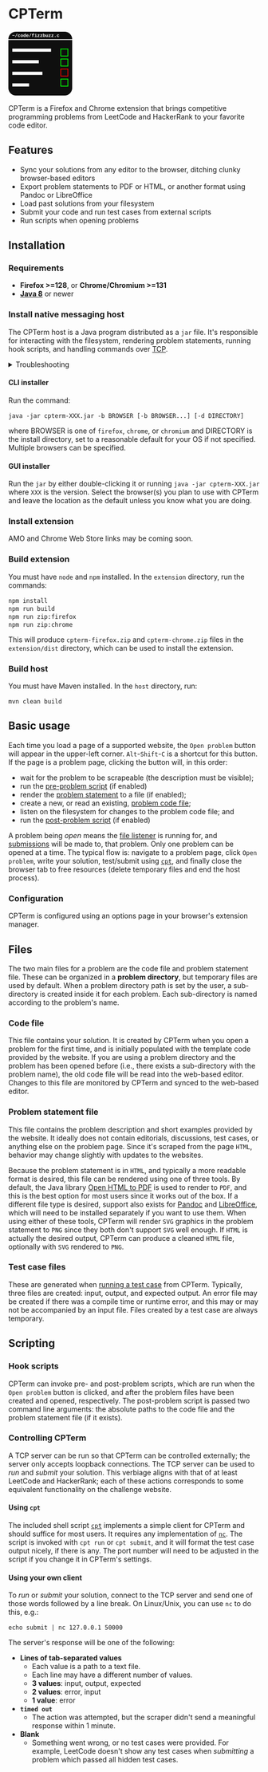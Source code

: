 # CPTerm

![cpterm logo](extension/icons/cpterm-128.png)

CPTerm is a Firefox and Chrome extension that brings competitive programming
problems from LeetCode and HackerRank to your favorite code editor.

## Features

- Sync your solutions from any editor to the browser, ditching clunky
browser-based editors
- Export problem statements to PDF or HTML, or another format using Pandoc or
LibreOffice
- Load past solutions from your filesystem
- Submit your code and run test cases from external scripts
- Run scripts when opening problems

## Installation

### Requirements

- **Firefox >=128**, or **Chrome/Chromium >=131**
- [**Java 8**](https://www.java.com/) or newer

### Install native messaging host

The CPTerm host is a Java program distributed as a `jar` file.  It's responsible
for interacting with the filesystem, rendering problem statements, running hook
scripts, and handling commands over [TCP](#controlling-cpterm).

<details>
<summary>Troubleshooting</summary>
Ensure that the <code>java</code> binary of the JRE is in your
<code>PATH</code>.  This should happen by default if you used an installer or
your Linux distribution's package manager, but run <code>java -version</code> in
a terminal or command prompt to make sure.  Additionally, the system-wide JRE
will be used to run the host itself.
</details>

#### CLI installer

Run the command:
```
java -jar cpterm-XXX.jar -b BROWSER [-b BROWSER...] [-d DIRECTORY]
```
where BROWSER is one of `firefox`, `chrome`, or `chromium` and DIRECTORY is the
install directory, set to a reasonable default for your OS if not specified.
Multiple browsers can be specified.

#### GUI installer

Run the `jar` by either double-clicking it or running `java -jar cpterm-XXX.jar`
where `XXX` is the version.  Select the browser(s) you plan to use with CPTerm
and leave the location as the default unless you know what you are doing.

### Install extension

AMO and Chrome Web Store links may be coming soon.

### Build extension

You must have `node` and `npm` installed.  In the `extension` directory, run the
commands:
```
npm install
npm run build
npm run zip:firefox
npm run zip:chrome
```
This will produce `cpterm-firefox.zip` and `cpterm-chrome.zip` files in the
`extension/dist` directory, which can be used to install the extension.

### Build host

You must have Maven installed.  In the `host` directory, run:
```
mvn clean build
```

## Basic usage

Each time you load a page of a supported website, the `Open problem` button will
appear in the upper-left corner.  `Alt`-`Shift`-`C` is a shortcut for this
button.  If the page is a problem page, clicking the button will, in this order:

- wait for the problem to be scrapeable (the description must be visible);
- run the [pre-problem script](#hook-scripts) (if enabled)
- render the [problem statement](#problem-statement-file) to a file (if enabled);
- create a new, or read an existing, [problem code file](#code-file);
- listen on the filesystem for changes to the problem code file; and
- run the [post-problem script](#hook-scripts) (if enabled)

A problem being _open_ means the [file listener](#code-file) is running for, and
[submissions](#controlling-cpterm) will be made to, that problem.  Only one
problem can be opened at a time.  The typical flow is: navigate to a problem
page, click `Open problem`, write your solution, test/submit using
[`cpt`](#using-cpt), and finally close the browser tab to free
resources (delete temporary files and end the host process).

### Configuration

CPTerm is configured using an options page in your browser's extension manager.

## Files

The two main files for a problem are the code file and problem statement file.
These can be organized in a **problem directory**, but temporary files are used
by default.  When a problem directory path is set by the user, a sub-directory
is created inside it for each problem.  Each sub-directory is named according to
the problem's name.

### Code file

This file contains your solution.  It is created by CPTerm when you open a
problem for the first time, and is initially populated with the template code
provided by the website.  If you are using a problem directory and the problem
has been opened before (i.e., there exists a sub-directory with the problem
name), the old code file will be read into the web-based editor.  Changes to
this file are monitored by CPTerm and synced to the web-based editor.

### Problem statement file

This file contains the problem description and short examples provided by the
website.  It ideally does not contain editorials, discussions, test cases, or
anything else on the problem page.  Since it's scraped from the page `HTML`,
behavior may change slightly with updates to the websites.

Because the problem statement is in `HTML`, and typically a more readable format
is desired, this file can be rendered using one of three tools.  By default, the
Java library [Open HTML to PDF](https://github.com/openhtmltopdf/openhtmltopdf)
is used to render to `PDF`, and this is the best option for most users since it
works out of the box.  If a different file type is desired, support also exists
for [Pandoc](https://pandoc.org/) and
[LibreOffice](https://www.libreoffice.org/), which will need to be installed
separately if you want to use them.  When using either of these tools, CPTerm
will render `SVG` graphics in the problem statement to `PNG` since they both
don't support `SVG` well enough.  If `HTML` is actually the desired output,
CPTerm can produce a cleaned `HTML` file, optionally with `SVG` rendered to
`PNG`.

### Test case files

These are generated when [running a test case](#controlling-cpterm) from CPTerm.
Typically, three files are created: input, output, and expected output.  An
error file may be created if there was a compile time or runtime error, and this
may or may not be accompanied by an input file.  Files created by a test case
are always temporary.

## Scripting

### Hook scripts

CPTerm can invoke pre- and post-problem scripts, which are run when the `Open
problem` button is clicked, and after the problem files have been created and
opened, respectively.  The post-problem script is passed two command line
arguments: the absolute paths to the code file and the problem statement file
(if it exists).

### Controlling CPTerm

A TCP server can be run so that CPTerm can be controlled externally; the server
only accepts loopback connections.  The TCP server can be used to _run_ and
_submit_ your solution.  This verbiage aligns with that of at least LeetCode and
HackerRank; each of these actions corresponds to some equivalent functionality
on the challenge website.

#### Using `cpt`

The included shell script [`cpt`](util/cpt) implements a simple client for CPTerm
and should suffice for most users.  It requires any implementation of
[`nc`](https://en.wikipedia.org/wiki/Netcat).  The script is invoked with `cpt
run` or `cpt submit`, and it will format the test case output nicely, if there
is any.  The port number will need to be adjusted in the script if you change it
in CPTerm's settings.

#### Using your own client

To _run_ or _submit_ your solution, connect to the TCP server and send one of
those words followed by a line break.  On Linux/Unix, you can use `nc` to do
this, e.g.:
```
echo submit | nc 127.0.0.1 50000
```

The server's response will be one of the following:

- **Lines of tab-separated values**
  - Each value is a path to a text file.
  - Each line may have a different number of values.
  - **3 values**: input, output, expected
  - **2 values**: error, input
  - **1 value**: error
- **`timed out`**
  - The action was attempted, but the scraper didn't send a meaningful response
  within 1 minute.
- **Blank**
  - Something went wrong, or no test cases were provided.  For example, LeetCode
  doesn't show any test cases when _submitting_ a problem which passed all
  hidden test cases.